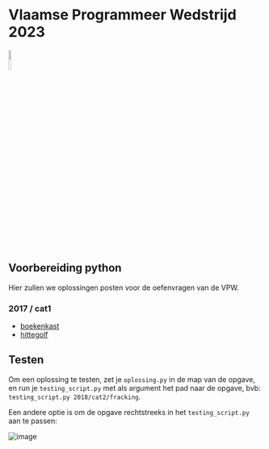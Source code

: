 # Vlaamse Programmeer Wedstrijd 2023
<img src="https://risibank.fr/cache/medias/0/17/1769/176964/full.gif" width="10%" />

## Voorbereiding python
Hier zullen we oplossingen posten voor de oefenvragen van de VPW.
### 2017 / cat1
- [boekenkast](2017/cat1/boekenkast/oplossing.py)
- [hittegolf](2017/cat1/hittegolf/oplossing.py)
## Testen

Om een oplossing te testen, zet je ```oplossing.py``` in de map van de opgave, en run je ```testing_script.py``` met als argument het pad naar de opgave, bvb: ```testing_script.py 2018/cat2/fracking```.

Een andere optie is om de opgave rechtstreeks in het ```testing_script.py``` aan te passen:

   ![image](https://user-images.githubusercontent.com/100168771/218996790-df852ca0-6300-4af9-9706-0a874b6cdbcd.png)





